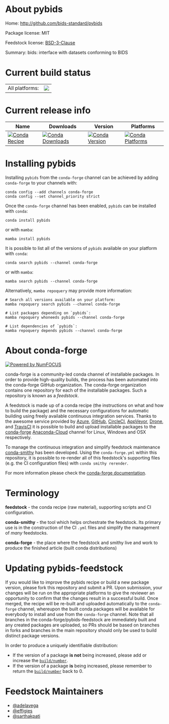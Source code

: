 About pybids
============

Home: http://github.com/bids-standard/pybids

Package license: MIT

Feedstock license: [BSD-3-Clause](https://github.com/conda-forge/pybids-feedstock/blob/main/LICENSE.txt)

Summary: bids: interface with datasets conforming to BIDS

Current build status
====================


<table><tr><td>All platforms:</td>
    <td>
      <a href="https://dev.azure.com/conda-forge/feedstock-builds/_build/latest?definitionId=18329&branchName=main">
        <img src="https://dev.azure.com/conda-forge/feedstock-builds/_apis/build/status/pybids-feedstock?branchName=main">
      </a>
    </td>
  </tr>
</table>

Current release info
====================

| Name | Downloads | Version | Platforms |
| --- | --- | --- | --- |
| [![Conda Recipe](https://img.shields.io/badge/recipe-pybids-green.svg)](https://anaconda.org/conda-forge/pybids) | [![Conda Downloads](https://img.shields.io/conda/dn/conda-forge/pybids.svg)](https://anaconda.org/conda-forge/pybids) | [![Conda Version](https://img.shields.io/conda/vn/conda-forge/pybids.svg)](https://anaconda.org/conda-forge/pybids) | [![Conda Platforms](https://img.shields.io/conda/pn/conda-forge/pybids.svg)](https://anaconda.org/conda-forge/pybids) |

Installing pybids
=================

Installing `pybids` from the `conda-forge` channel can be achieved by adding `conda-forge` to your channels with:

```
conda config --add channels conda-forge
conda config --set channel_priority strict
```

Once the `conda-forge` channel has been enabled, `pybids` can be installed with `conda`:

```
conda install pybids
```

or with `mamba`:

```
mamba install pybids
```

It is possible to list all of the versions of `pybids` available on your platform with `conda`:

```
conda search pybids --channel conda-forge
```

or with `mamba`:

```
mamba search pybids --channel conda-forge
```

Alternatively, `mamba repoquery` may provide more information:

```
# Search all versions available on your platform:
mamba repoquery search pybids --channel conda-forge

# List packages depending on `pybids`:
mamba repoquery whoneeds pybids --channel conda-forge

# List dependencies of `pybids`:
mamba repoquery depends pybids --channel conda-forge
```


About conda-forge
=================

[![Powered by
NumFOCUS](https://img.shields.io/badge/powered%20by-NumFOCUS-orange.svg?style=flat&colorA=E1523D&colorB=007D8A)](https://numfocus.org)

conda-forge is a community-led conda channel of installable packages.
In order to provide high-quality builds, the process has been automated into the
conda-forge GitHub organization. The conda-forge organization contains one repository
for each of the installable packages. Such a repository is known as a *feedstock*.

A feedstock is made up of a conda recipe (the instructions on what and how to build
the package) and the necessary configurations for automatic building using freely
available continuous integration services. Thanks to the awesome service provided by
[Azure](https://azure.microsoft.com/en-us/services/devops/), [GitHub](https://github.com/),
[CircleCI](https://circleci.com/), [AppVeyor](https://www.appveyor.com/),
[Drone](https://cloud.drone.io/welcome), and [TravisCI](https://travis-ci.com/)
it is possible to build and upload installable packages to the
[conda-forge](https://anaconda.org/conda-forge) [Anaconda-Cloud](https://anaconda.org/)
channel for Linux, Windows and OSX respectively.

To manage the continuous integration and simplify feedstock maintenance
[conda-smithy](https://github.com/conda-forge/conda-smithy) has been developed.
Using the ``conda-forge.yml`` within this repository, it is possible to re-render all of
this feedstock's supporting files (e.g. the CI configuration files) with ``conda smithy rerender``.

For more information please check the [conda-forge documentation](https://conda-forge.org/docs/).

Terminology
===========

**feedstock** - the conda recipe (raw material), supporting scripts and CI configuration.

**conda-smithy** - the tool which helps orchestrate the feedstock.
                   Its primary use is in the construction of the CI ``.yml`` files
                   and simplify the management of *many* feedstocks.

**conda-forge** - the place where the feedstock and smithy live and work to
                  produce the finished article (built conda distributions)


Updating pybids-feedstock
=========================

If you would like to improve the pybids recipe or build a new
package version, please fork this repository and submit a PR. Upon submission,
your changes will be run on the appropriate platforms to give the reviewer an
opportunity to confirm that the changes result in a successful build. Once
merged, the recipe will be re-built and uploaded automatically to the
`conda-forge` channel, whereupon the built conda packages will be available for
everybody to install and use from the `conda-forge` channel.
Note that all branches in the conda-forge/pybids-feedstock are
immediately built and any created packages are uploaded, so PRs should be based
on branches in forks and branches in the main repository should only be used to
build distinct package versions.

In order to produce a uniquely identifiable distribution:
 * If the version of a package **is not** being increased, please add or increase
   the [``build/number``](https://docs.conda.io/projects/conda-build/en/latest/resources/define-metadata.html#build-number-and-string).
 * If the version of a package **is** being increased, please remember to return
   the [``build/number``](https://docs.conda.io/projects/conda-build/en/latest/resources/define-metadata.html#build-number-and-string)
   back to 0.

Feedstock Maintainers
=====================

* [@adelavega](https://github.com/adelavega/)
* [@effigies](https://github.com/effigies/)
* [@sarthakpati](https://github.com/sarthakpati/)

